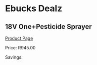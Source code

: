 
# Ebucks Dealz
## 18V One+Pesticide Sprayer
[Product Page](https://www.ebucks.com/web/shop/productSelected.do?prodId=1200607669&catId=363410833)

Price: R945.00

Savings: 


	